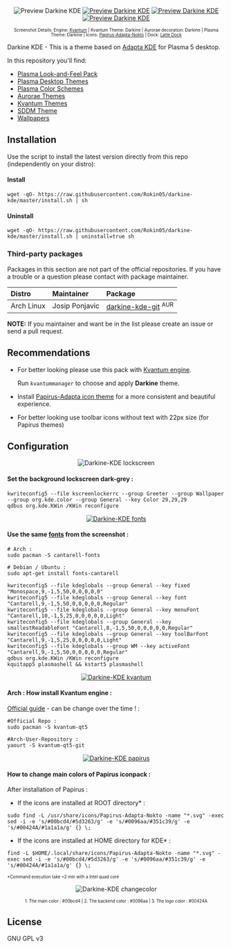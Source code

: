 <p align="center">
  <img src="https://raw.githubusercontent.com/Rokin05/darkine-kde/master/INFO/screenshots/preview.1.png" alt="Preview Darkine KDE"/>
  <a href="https://raw.githubusercontent.com/Rokin05/darkine-kde/master/INFO/screenshots/preview.2.png"><img src="https://raw.githubusercontent.com/Rokin05/darkine-kde/master/INFO/screenshots/thumbs/mini.preview.2.png" alt="Preview Darkine KDE"/></a> <a href="https://raw.githubusercontent.com/Rokin05/darkine-kde/master/INFO/screenshots/preview.3.png"><img src="https://raw.githubusercontent.com/Rokin05/darkine-kde/master/INFO/screenshots/thumbs/mini.preview.3.png" alt="Preview Darkine KDE"/></a> <a href="https://raw.githubusercontent.com/Rokin05/darkine-kde/master/INFO/screenshots/preview.4.png"><img src="https://raw.githubusercontent.com/Rokin05/darkine-kde/master/INFO/screenshots/thumbs/mini.preview.4.png" alt="Preview Darkine KDE"/></a>
</p><p align="center">
  <sup><sub>Screenshot Details: Engine: <a href="https://github.com/tsujan/Kvantum/tree/master/Kvantum">Kvantum</a> | Kvantum Theme: Darkine | Aurorae decoration: Darkine | Plasma Theme: Darkine | Icons: <a href="https://github.com/PapirusDevelopmentTeam/papirus-icon-theme">Papirus-Adapta-Nokto</a> | Dock: <a href="https://github.com/psifidotos/Latte-Dock">Latte Dock</a></sub></sup></p>

Darkine KDE - This is a theme based on [Adapta KDE](https://github.com/PapirusDevelopmentTeam/adapta-kde) for Plasma 5 desktop.

In this repository you'll find:

- [Plasma Look-and-Feel Pack](https://www.opendesktop.org/p/1226052)
- [Plasma Desktop Themes](https://www.opendesktop.org/p/1226050)
- [Plasma Color Schemes](https://www.opendesktop.org/p/1226045)
- [Aurorae Themes](https://www.opendesktop.org/p/1226049)
- [Kvantum Themes](https://www.opendesktop.org/p/1226051)
- [SDDM Theme](https://www.opendesktop.org/p/1226079/)
- [Wallpapers](https://www.opendesktop.org/p/1226061)

## Installation

Use the script to install the latest version directly from this repo (independently on your distro):

#### Install

```
wget -qO- https://raw.githubusercontent.com/Rokin05/darkine-kde/master/install.sh | sh
```


#### Uninstall

```
wget -qO- https://raw.githubusercontent.com/Rokin05/darkine-kde/master/install.sh | uninstall=true sh
```


### Third-party packages

Packages in this section are not part of the official repositories. If you have a trouble or a question please contact with package maintainer.

| **Distro** | **Maintainer** | **Package** |
|:-----------|:---------------|:------------|
| Arch Linux | Josip Ponjavic | [darkine-kde-git](https://aur.archlinux.org/packages/darkine-kde-git/) <sup>AUR</sup> |

**NOTE:** If you maintainer and want be in the list please create an issue or send a pull request.



## Recommendations

- For better looking please use this pack with [Kvantum engine](https://github.com/tsujan/Kvantum/tree/master/Kvantum).

  Run `kvantummanager` to choose and apply **Darkine** theme.

- Install [Papirus-Adapta icon theme](https://github.com/PapirusDevelopmentTeam/papirus-icon-theme) for a more consistent and beautiful experience.

- For better looking use toolbar icons without text with 22px size (for Papirus themes)



## Configuration


<p align="center"><img src="https://raw.githubusercontent.com/Rokin05/darkine-kde/master/INFO/screenshots/thumbs/mini.lockscreen.png" alt="Darkine-KDE lockscreen"/></p>

#### Set the background lockscreen dark-grey :
```
kwriteconfig5 --file kscreenlockerrc --group Greeter --group Wallpaper --group org.kde.color --group General --key Color 29,29,29
qdbus org.kde.KWin /KWin reconfigure
```


<a href="https://raw.githubusercontent.com/Rokin05/darkine-kde/master/INFO/screenshots/fonts-config.png"><p align="center"><img src="https://raw.githubusercontent.com/Rokin05/darkine-kde/master/INFO/screenshots/thumbs/mini.fonts.png" alt="Darkine-KDE fonts"/></p></a>

#### Use the same <a href="https://raw.githubusercontent.com/Rokin05/darkine-kde/master/INFO/screenshots/fonts-config.png">fonts</a> from the screenshot :
```
# Arch :
sudo pacman -S cantarell-fonts

# Debian / Ubuntu :
sudo apt-get install fonts-cantarell

kwriteconfig5 --file kdeglobals --group General --key fixed "Monospace,9,-1,5,50,0,0,0,0,0"
kwriteconfig5 --file kdeglobals --group General --key font "Cantarell,9,-1,5,50,0,0,0,0,0,Regular"
kwriteconfig5 --file kdeglobals --group General --key menuFont "Cantarell,10,-1,5,25,0,0,0,0,0,Light"
kwriteconfig5 --file kdeglobals --group General --key smallestReadableFont "Cantarell,8,-1,5,50,0,0,0,0,0,Regular"
kwriteconfig5 --file kdeglobals --group General --key toolBarFont "Cantarell,9,-1,5,25,0,0,0,0,0,Light"
kwriteconfig5 --file kdeglobals --group WM --key activeFont "Cantarell,9,-1,5,50,0,0,0,0,0,Regular"
qdbus org.kde.KWin /KWin reconfigure
kquitapp5 plasmashell && kstart5 plasmashell
```


<a href="https://github.com/tsujan/Kvantum/tree/master/Kvantum"><p align="center"><img src="https://raw.githubusercontent.com/Rokin05/darkine-kde/master/INFO/screenshots/thumbs/mini.kvantum.png" alt="Darkine-KDE kvantum"/></p></a>

#### Arch : How install Kvantum engine :

<a href="https://github.com/tsujan/Kvantum/blob/master/Kvantum/INSTALL">Official guide</a> - can be change over the time ! :
```
#Official Repo :
sudo pacman -S kvantum-qt5

#Arch-User-Repository :
yaourt -S kvantum-qt5-git
```

<a href="https://github.com/PapirusDevelopmentTeam/papirus-icon-theme"><p align="center"><img src="https://raw.githubusercontent.com/Rokin05/darkine-kde/master/INFO/screenshots/thumbs/mini.papirus.png" alt="Darkine-KDE papirus"/></p></a>

#### How to change main colors of Papirus iconpack :

After installation of Papirus :

- If the icons are installed at ROOT directory* :
```
sudo find -L /usr/share/icons/Papirus-Adapta-Nokto -name "*.svg" -exec sed -i -e 's/#00bcd4/#5d3263/g' -e 's/#0096aa/#351c39/g' -e 's/#00424A/#1a1a1a/g' {} \;
```

- If the icons are installed at HOME directory for KDE* :
```
find -L $HOME/.local/share/icons/Papirus-Adapta-Nokto -name "*.svg" -exec sed -i -e 's/#00bcd4/#5d3263/g' -e 's/#0096aa/#351c39/g' -e 's/#00424A/#1a1a1a/g' {} \;
```

<sup><sub>*Command execution take ~2 min with a Intel quad core</sub></sup>

<p align="center"><img src="https://raw.githubusercontent.com/Rokin05/darkine-kde/master/INFO/screenshots/thumbs/mini.changecolor.png" alt="Darkine-KDE changecolor"/></p>
<p align="center"><sup><sub>1. The main color : #00bcd4 | 2. The backend color : #0096aa | 3. The logo color : #00424A</sub></sup></p>


## License

GNU GPL v3
 










 

